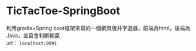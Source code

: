 # TicTacToe-SpringBoot
利用gradle+Spring boot框架來寫的一個網頁版井字遊戲，前端為html，後端為Java，並且會判斷輸贏  
url： ```localhost:9091```  

